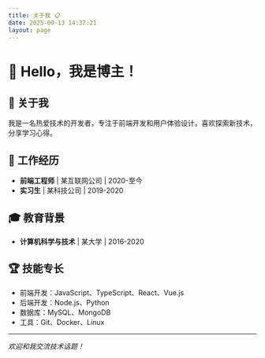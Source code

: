 ```yaml
---
title: 关于我 📋
date: 2025-09-13 14:37:21
layout: page
---
```


# 👋 Hello，我是博主！

## 🚀 关于我

我是一名热爱技术的开发者，专注于前端开发和用户体验设计。喜欢探索新技术，分享学习心得。

## 💼 工作经历

- **前端工程师** | 某互联网公司 | 2020-至今
- **实习生** | 某科技公司 | 2019-2020

## 🎓 教育背景

- **计算机科学与技术** | 某大学 | 2016-2020

## 🏆 技能专长

- 前端开发：JavaScript、TypeScript、React、Vue.js
- 后端开发：Node.js、Python
- 数据库：MySQL、MongoDB
- 工具：Git、Docker、Linux

---

*欢迎和我交流技术话题！*
